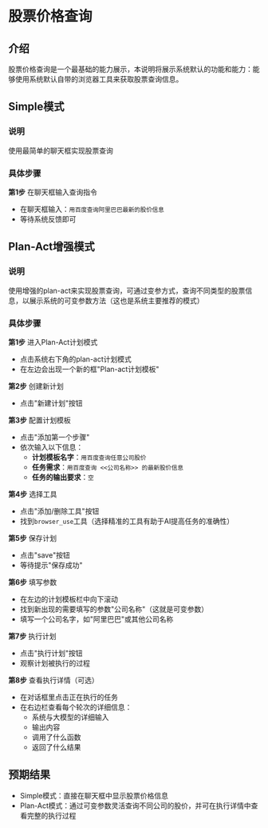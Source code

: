 # 股票价格查询

## 介绍
股票价格查询是一个最基础的能力展示，本说明将展示系统默认的功能和能力：能够使用系统默认自带的浏览器工具来获取股票查询信息。

## Simple模式

### 说明
使用最简单的聊天框实现股票查询

### 具体步骤
**第1步** 在聊天框输入查询指令
- 在聊天框输入：`用百度查询阿里巴巴最新的股价信息`
- 等待系统反馈即可

## Plan-Act增强模式

### 说明
使用增强的plan-act来实现股票查询，可通过变参方式，查询不同类型的股票信息，以展示系统的可变参数方法（这也是系统主要推荐的模式）

### 具体步骤

**第1步** 进入Plan-Act计划模式
- 点击系统右下角的plan-act计划模式
- 在左边会出现一个新的框"Plan-act计划模板"

**第2步** 创建新计划
- 点击"新建计划"按钮

**第3步** 配置计划模板
- 点击"添加第一个步骤"
- 依次输入以下信息：
  - **计划模板名字**：`用百度查询任意公司股价`
  - **任务需求**：`用百度查询 <<公司名称>> 的最新股价信息`
  - **任务的输出要求**：`空`

**第4步** 选择工具
- 点击"添加/删除工具"按钮
- 找到`browser_use`工具（选择精准的工具有助于AI提高任务的准确性）

**第5步** 保存计划
- 点击"save"按钮
- 等待提示"保存成功"

**第6步** 填写参数
- 在左边的计划模板栏中向下滚动
- 找到新出现的需要填写的参数"公司名称"（这就是可变参数）
- 填写一个公司名字，如"阿里巴巴"或其他公司名称

**第7步** 执行计划
- 点击"执行计划"按钮
- 观察计划被执行的过程

**第8步** 查看执行详情（可选）
- 在对话框里点击正在执行的任务
- 在右边栏查看每个轮次的详细信息：
  - 系统与大模型的详细输入
  - 输出内容
  - 调用了什么函数
  - 返回了什么结果

## 预期结果
- Simple模式：直接在聊天框中显示股票价格信息
- Plan-Act模式：通过可变参数灵活查询不同公司的股价，并可在执行详情中查看完整的执行过程

